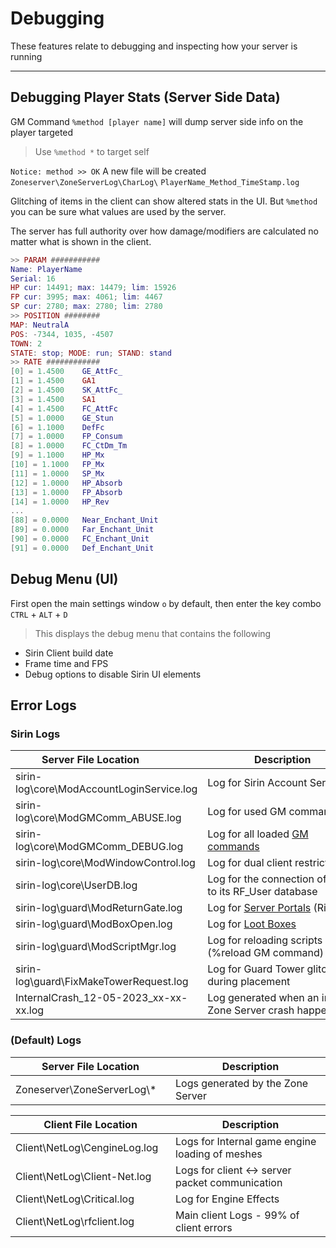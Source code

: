 # Debugging
These features relate to debugging and inspecting how your server is running

***

## Debugging Player Stats (Server Side Data)

GM Command `%method [player name]` will dump server side info on the player targeted

> Use `%method *` to target self

`Notice: method >> OK` A new file will be created `Zoneserver\ZoneServerLog\CharLog\` `PlayerName_Method_TimeStamp.log`

>> 

Glitching of items in the client can show altered stats in the UI. But `%method` you can be sure what values are used by the server.

The server has full authority over how damage/modifiers are calculated no matter what is shown in the client.

```lua
>> PARAM ###########
Name: PlayerName
Serial: 16
HP cur: 14491; max: 14479; lim: 15926
FP cur: 3995; max: 4061; lim: 4467
SP cur: 2780; max: 2780; lim: 2780
>> POSITION ########
MAP: NeutralA
POS: -7344, 1035, -4507
TOWN: 2
STATE: stop; MODE: run; STAND: stand
>> RATE ############
[0] = 1.4500	GE_AttFc_
[1] = 1.4500	GA1
[2] = 1.4500	SK_AttFc_
[3] = 1.4500	SA1
[4] = 1.4500	FC_AttFc
[5] = 1.0000	GE_Stun
[6] = 1.1000	DefFc
[7] = 1.0000	FP_Consum
[8] = 1.0000	FC_CtDm_Tm
[9] = 1.1000	HP_Mx
[10] = 1.1000	FP_Mx
[11] = 1.0000	SP_Mx
[12] = 1.0000	HP_Absorb
[13] = 1.0000	FP_Absorb
[14] = 1.0000	HP_Rev
...
[88] = 0.0000	Near_Enchant_Unit
[89] = 0.0000	Far_Enchant_Unit
[90] = 0.0000	FC_Enchant_Unit
[91] = 0.0000	Def_Enchant_Unit
```

## Debug Menu (UI)

First open the main settings window `o` by default, then enter the key combo `CTRL` + `ALT` + `D`

> This displays the debug menu that contains the following

* Sirin Client build date
* Frame time and FPS
* Debug options to disable Sirin UI elements

## Error Logs

### Sirin Logs

| <div style="width:25vw">Server File Location</div>   | <div style="width:25vw">Description</div>   |
|---|---|
|sirin-log\core\ModAccountLoginService.log|Log for Sirin Account Server|
|sirin-log\core\ModGMComm_ABUSE.log |Log for used GM commands |
|sirin-log\core\ModGMComm_DEBUG.log |Log for all loaded [GM commands](gmcommands.md) |
|sirin-log\core\ModWindowControl.log |Log for dual client restrictions |
|sirin-log\core\UserDB.log |Log for the connection of Sirin to its RF_User database |
|sirin-log\guard\ModReturnGate.log |Log for [Server Portals](portals.md) (Rifts)  |
|sirin-log\guard\ModBoxOpen.log| Log for [Loot Boxes](lootboxes.md) |
|sirin-log\guard\ModScriptMgr.log |Log for reloading scripts (%reload GM command) |
|sirin-log\guard\FixMakeTowerRequest.log| Log for Guard Tower glitching during placement|
|InternalCrash_12-05-2023_xx-xx-xx.log|Log generated when an internal Zone Server crash happens| 

### (Default) Logs

|  <div style="width:25vw">Server File Location</div>   | <div style="width:25vw">Description</div>   |
|---|---|
|Zoneserver\ZoneServerLog\\* | Logs generated by the Zone Server |

| <div style="width:25vw">Client File Location</div>   | <div style="width:25vw">Description</div>   |
|---|---|
| Client\NetLog\CengineLog.log   | Logs for Internal game engine loading of meshes   |
| Client\NetLog\Client-Net.log   | Logs for client ↔ server packet communication   |
| Client\NetLog\Critical.log   | Log for Engine Effects   |
| Client\NetLog\rfclient.log   | Main client Logs - 99% of client errors |
